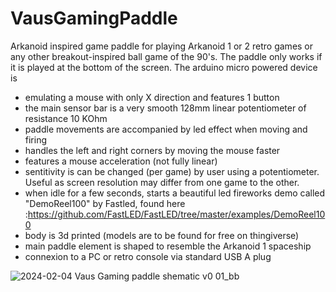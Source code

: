 # VausGamingPaddle
Arkanoid inspired game paddle for playing Arkanoid 1 or 2 retro games or any other breakout-inspired ball game of the 90's.
The paddle only works if it is played at the bottom of the screen.
The arduino micro powered device is 
- emulating a mouse with only X direction and features 1 button
- the main sensor bar is a very smooth 128mm linear potentiometer of resistance 10 KOhm
- paddle movements are accompanied by led effect when moving and firing
- handles the left and right corners by moving the mouse faster
- features a mouse acceleration (not fully linear)
- sentitivity is can be changed (per game) by user using a potentiometer. Useful as screen resolution may differ from one game to the other.
- when idle for a few seconds, starts a beautiful led fireworks demo called "DemoReel100" by Fastled, found here :https://github.com/FastLED/FastLED/tree/master/examples/DemoReel100
- body is 3d printed (models are to be found for free on thingiverse)
- main paddle element is shaped to resemble the Arkanoid 1 spaceship
- connexion to a PC or retro console via standard USB A plug

![2024-02-04 Vaus Gaming paddle shematic v0 01_bb](https://github.com/user-attachments/assets/390cd52d-bf6a-49aa-a363-2858c70ceaec)
